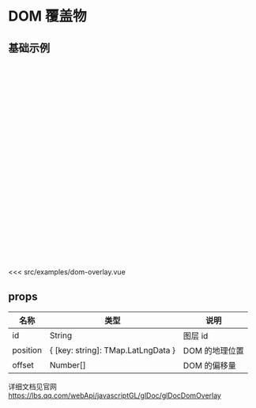 # DOM 覆盖物

## 基础示例

<div style="height:400px"><DemoDomOverlay/></div>

<<< src/examples/dom-overlay.vue

## props

| 名称     | 类型                               | 说明           |
| -------- | ---------------------------------- | -------------- |
| id       | String                             | 图层 id        |
| position | { [key: string]: TMap.LatLngData } | DOM 的地理位置 |
| offset   | Number[]                           | DOM 的偏移量   |

详细文档见官网 https://lbs.qq.com/webApi/javascriptGL/glDoc/glDocDomOverlay
